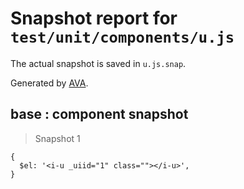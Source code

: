 # Snapshot report for `test/unit/components/u.js`

The actual snapshot is saved in `u.js.snap`.

Generated by [AVA](https://ava.li).

## base : component snapshot

> Snapshot 1

    {
      $el: '<i-u _uiid="1" class=""></i-u>',
    }
